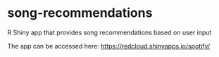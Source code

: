 # song-recommendations
R Shiny app that provides song recommendations based on user input

The app can be accessed here: https://redcloud.shinyapps.io/spotify/

